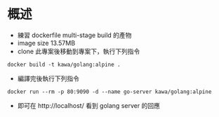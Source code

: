 # 概述
* 練習 dockerfile multi-stage build 的產物
* image size 13.57MB
* clone 此專案後移動到專案下，執行下列指令
```
docker build -t kawa/golang:alpine .
```
* 編譯完後執行下列指令
```
docker run --rm -p 80:9090 -d --name go-server kawa/golang:alpine
```
* 即可在 http://localhost/ 看到 golang server 的回應

